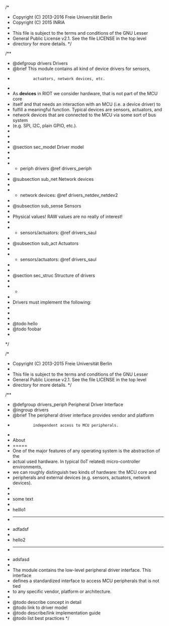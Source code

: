 /*
 * Copyright (C) 2013-2016 Freie Universität Berlin
 * Copyright (C) 2015 INRIA
 *
 * This file is subject to the terms and conditions of the GNU Lesser
 * General Public License v2.1. See the file LICENSE in the top level
 * directory for more details.
 */

/**
 * @defgroup    drivers Drivers
 * @brief       This module contains all kind of device drivers for sensors,
 *              actuators, network devices, etc.
 *
 * As **devices** in RIOT we consider hardware, that is not part of the MCU core
 * itself and that needs an interaction with an MCU (i.e. a device driver) to
 * fulfill a meaningful function. Typical devices are sensors, actuators, and
 * network devices that are connected to the MCU via some sort of bus system
 * (e.g. SPI, I2C, plain GPIO, etc.).
 *
 *
 *
 * @section sec_model Driver model
 *
 *
 * - periph drivers @ref drivers_periph
 *
 * @subsection sub_net Network devices
 *
 * - network devices: @ref drivers_netdev_netdev2
 *
 * @subsection sub_sense Sensors
 *
 * Physical values! RAW values are no really of interest!
 *
 * - sensors/actuators: @ref drivers_saul
 *
 * @subsection sub_act Actuators
 *
 * - sensors/actuators: @ref drivers_saul
 *
 *
 * @section sec_struc Structure of drivers
 *
 * -
 *
 * Drivers must implement the following:
 *
 *
 *
 * @todo        hello
 * @todo        foobar
 *
 */

/*
 * Copyright (C) 2013-2015 Freie Universität Berlin
 *
 * This file is subject to the terms and conditions of the GNU Lesser
 * General Public License v2.1. See the file LICENSE in the top level
 * directory for more details.
 */

/**
 * @defgroup    drivers_periph Peripheral Driver Interface
 * @ingroup     drivers
 * @brief       The peripheral driver interface provides vendor and platform
 *              independent access to MCU peripherals.
 *
 * About
 * =====
 * One of the major features of any operating system is the abstraction of the
 * actual used hardware. In typical (IoT related) micro-controller environments,
 * we can roughly distinguish two kinds of hardware: the MCU core and
 * peripherals and external devices (e.g. sensors, actuators, network devices).
 *
 *
 * some text
 *
 * helllo1
 * -------
 * adfadsf
 *
 * hello2
 * ------
 * adsfasd
 *
 * The module contains the low-level peripheral driver interface. This interface
 * defines a standardized interface to access MCU peripherals that is not tied
 * to any specific vendor, platform or architecture.
 *
 * @todo        describe concept in detail
 * @todo        link to driver model
 * @todo        describe/link implementation guide
 * @todo        list best practices
 */



